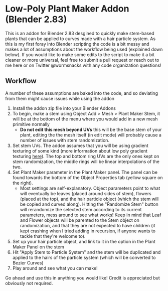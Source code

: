 # Low-Poly Plant Maker Addon (Blender 2.83)

This is an addon for Blender 2.83 desgined to quickly make stem-based plants that can be applied to curves made with a hair particle system. As this is my first foray into Blender scripting the code is a bit messy and makes a lot of assumptions about the workflow being used (explained down below). If you would like to make some edits to the script to make it a bit cleaner or more universal, feel free to submit a pull request or reach out to me here or on Twitter @wormsnacks with any code organization questions!

## Workflow
A number of these assumptions are baked into the code, and so deviating from them might cause issues while using the addon

1. Install the addon zip file into your Blender Addons
2. To begin, make a stem using Object Add > Mesh > Plant Maker Stem, it will be at the bottom of the menu where you would add in a new mesh primitive normally
    * **Do not edit this mesh beyond UVs** this will be the base stem of your plant, editing the the mesh itself (in edit mode) will probably cause a number of issues with stem randomization.
3. Set stem UVs. The addon assumes that you will be using gradient texturing of some kind (more information about low poly gradient texturing [here](https://www.patreon.com/posts/7715616)). The top and bottom ring UVs are the only ones kept on stem randomization, the middle rings will be linear interpolations of the two.
4. Set Plant Maker parameter in the Plant Maker panel. The panel can be found towards the bottom of the Object Properties tab (yellow square on the right).
   * Most settings are self-explanatory. Object parameters point to what will eventually be leaves (placed around sides of stem), flowers (placed at the top), and the hair particle object (which the stem will be copied and curved along). Hitting the "Randomize Stem" button will rerandomize the selected stem according to its current parameters, mess around to see what works! Keep in mind that Leaf and Flower objects will be parented to the Stem object on randomization, and that they are not expected to have children (it kept crashing when I tried adding in recursion, if anyone wants to tackle that they're welcome to).
5. Set up your hair particle object, and link to it in the option in the Plant Maker Panel on the stem
6. Hit "Apply Stem to Particle System" and the stem will be duplicated and applied to the hairs of the particle system (which will be converted to Bezier Curves)
7. Play around and see what you can make!

Go ahead and use this in anything you would like! Credit is appreciated but obviously not required.
